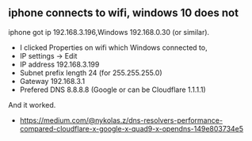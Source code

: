 ## iphone connects to wifi, windows 10 does not

iphone got ip 192.168.3.196,Windows 192.168.0.30 (or similar).

- I clicked Properties on wifi which Windows connected to,
- IP settings -> Edit
- IP address 192.168.3.199
- Subnet prefix length 24 (for 255.255.255.0)
- Gateway 192.168.3.1
- Prefered DNS 8.8.8.8 (Google or can be Cloudflare 1.1.1.1)

And it worked.

- https://medium.com/@nykolas.z/dns-resolvers-performance-compared-cloudflare-x-google-x-quad9-x-opendns-149e803734e5
